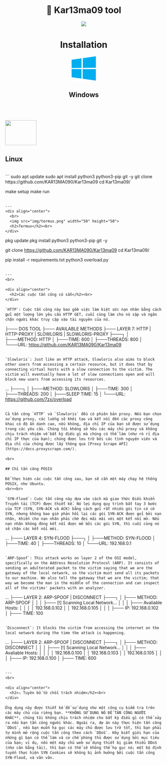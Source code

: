 <h1 align="center">📡 Kar13ma09 tool</h1> 
<div align="center">

<img src="https://img.shields.io/badge/Made%20with-Python-1f425f.svg"> 
</div>

<div align="center">
  <h1>Installation</h1>
  <img src="img/windows.png" width="80" height="80">
  <h2>Windows</h2><br>
</div>
<br
Tải Về Python 3.10 [here](https://www.python.org/downloads/), 
  make setup
  make run
  ```
Nếu bạn không có nó, thì thực hiện:
  ```
  curl -sSL https://install.python-poetry.org | python3
  poetry install --without dev
  poetry run python3 kar13ma09.py
  ```
  ---
<div align="center">
  <br>
  <img src="img/linux.png" width="100" height="80"><h2>Linux</h2><br>
</div>
```
sudo apt update
sudo apt install python3 python3-pip git -y
git clone https://github.com/KAR13MA090/Kar13ma09
cd Kar13ma09/

make setup
make run
```

---
<div align="center">
  <br>
  <img src="img/termux.png" width="50" height="50">
  <h2>Termux</h2><br>
</div>

```
pkg update
pkg install python3 python3-pip git -y

git clone https://github.com/KAR13MA090/Kar13ma09
cd Kar13ma09/

pip install -r requirements.txt
python3 overload.py
```

---
<br>

<div align="center">
  <h2>Các cuộc tấn công có sẵn</h2><br>
</div>

`HTTP`: Cuộc tấn công này bao gồm việc làm kiệt sức nạn nhân bằng cách gửi một lượng lớn yêu cầu HTTP GET, cuối cùng làm cho nó sập và ngăn chặn người khác truy cập vào tài nguyên của nó.

```
├─── DOS TOOL
├─── AVAILABLE METHODS
├─── LAYER 7: HTTP | HTTP-PROXY | SLOWLORIS | SLOWLORIS-PROXY
├───┐
│   ├───METHOD: HTTP
│   ├───TIME: 600
│   ├───THREADS: 800
│   └───URL: https://github.com/KAR13MA090/Kar13ma09
```

`Slowloris`: Just like an HTTP attack, Slowloris also aims to block other users from accessing a certain resource, but it does that by connecting virtual hosts with a slow connection to the victim. The victim will eventually have a lot of slow connections open and will block new users from accessing its resources.

```
...
├───┐
│   ├───METHOD: SLOWLORIS
│   ├───TIME: 300
│   ├───THREADS: 200
│   ├───SLEEP TIME: 15
│   └───URL: https://github.com/7zx/overload
```

Cả tấn công `HTTP` và `Slowloris` đều có phiên bản proxy. Nếu bạn chọn sử dụng proxy, các luồng sẽ khởi tạo và kết nối đến các proxy công khai có độ ẩn danh cao, nếu không, địa chỉ IP của bạn sẽ được sử dụng trong các yêu cầu. Chúng tôi không sở hữu các máy chủ proxy và không chịu trách nhiệm về bất kỳ điều gì mà chúng có thể làm (như rò rỉ địa chỉ IP thực của bạn); chúng được lưu trữ bởi các tình nguyện viên và địa chỉ của chúng được lấy thông qua [Proxy Scrape API](https://docs.proxyscrape.com/).

<br>

## Chỉ tấn công POSIX

Để thực hiện các cuộc tấn công sau, bạn sẽ cần một máy chạy hệ thống POSIX, như Ubuntu.
<br><br>

`SYN-Flood`: Cuộc tấn công này dựa vào cách mà giao thức Điều khiển Truyền tải (TCP) được thiết kế. Nó lợi dụng quy trình bắt tay 3 bước của TCP (SYN, SYN-ACK và ACK) bằng cách gửi rất nhiều gói tin có cờ SYN, nhưng không bao giờ phản hồi lại các gói SYN-ACK được gửi bởi nạn nhân, khiến cho nạn nhân phải chờ đợi mãi mãi với một kết nối mở. Nếu nạn nhân không đóng kết nối được mở bởi các gói SYN, thì cuối cùng nó sẽ chặn các kết nối mới.

```
...
├─── LAYER 4: SYN-FLOOD
├───┐
│   ├───METHOD: SYN-FLOOD
│   ├───TIME: 40
│   ├───THREADS: 10
│   └───URL: 192.168.0.1
```

`ARP-Spoof`: This attack works on layer 2 of the OSI model, specifically on the Address Resolution Protocol (ARP). It consists of sending an adulterated packet to the victim saying that we are the gateway of the local network, so the victim must send all its packets to our machine. We also tell the gateway that we are the victim; that way we become the man in the middle of the connection and can inspect all of the victims' packets with an analyzer.

```
...
├─── LAYER 2: ARP-SPOOF | DISCONNECT
├───┐
│   ├─── METHOD: ARP-SPOOF
│   │
│   ├─── [!] Scanning Local Network...
│   │
│   ├─── Avaliable Hosts:
│   │
│   │     192.168.0.102
│   │     192.168.0.105
│   │
│   ├─── IP: 192.168.0.102
│   ├─── TIME: 100
```

`Disconnect`: It blocks the victim from accessing the internet on the local network during the time the attack is happening.

```
...
├─── LAYER 2: ARP-SPOOF | DISCONNECT
├───┐
│   ├─── METHOD: DISCONNECT
│   │
│   ├─── [!] Scanning Local Network...
│   │
│   ├─── Avaliable Hosts:
│   │
│   │     192.168.0.100
│   │     192.168.0.103
│   │     192.168.0.105
│   │
│   ├─── IP: 192.168.0.100
│   ├─── TIME: 600
```

---
<br>

<div align="center">
  <h2>⚠ Tuyên bố từ chối trách nhiệm</h2><br>
</div>

Ứng dụng này được thiết kế để sử dụng như một công cụ kiểm tra trên các máy chủ của riêng bạn. **KHÔNG SỬ DỤNG NÓ ĐỂ TẤN CÔNG NGƯỜI KHÁC**, chúng tôi không chịu trách nhiệm cho bất kỳ điều gì có thể xảy ra nếu bạn tấn công người khác. Ngoài ra, dự án này thực hiện tấn công `DDoS`, nếu bạn muốn hạ gục các máy chủ được lưu trữ tốt, thì bạn phải tự mình mở rộng cuộc tấn công theo cách `DDoS`. Hãy biết giới hạn của những gì bạn có thể làm và cơ chế phòng thủ được sử dụng bởi mục tiêu của bạn; ví dụ, nếu một máy chủ web sử dụng thiết bị giảm thiểu DDoS (như cân bằng tải), thì bạn có thể sẽ không thể hạ gục nó; một bộ định tuyến thực hiện SYN Cookies sẽ không bị ảnh hưởng bởi cuộc tấn công SYN-Flood, và vân vân.
